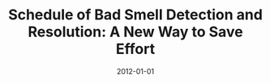 ---
title: "Schedule of Bad Smell Detection and Resolution: A New Way to Save Effort"
collection: publications
permalink: /publication/2012-01-01-Schedule-of-Bad-Smell-Detection-and-Resolution-A-New-Way-to-Save-Effort
date: 2012-01-01
venue: 'IEEE Trans. Software Eng.'
paperurl: 'https://doi.org/10.1109/TSE.2011.9'
citation: ' Hui Liu,  Zhiyi Ma,  Weizhong Shao,  Zhendong Niu, &quot;Schedule of Bad Smell Detection and Resolution: A New Way to Save Effort.&quot; IEEE Trans. Software Eng., 2012.'
---